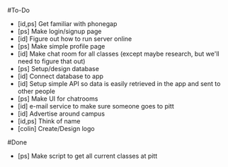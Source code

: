 #To-Do
- [id,ps] Get familiar with phonegap
- [ps] Make login/signup page
- [id] Figure out how to run server online
- [ps] Make simple profile page
- [id] Make chat room for all classes (except maybe research, but we'll need to figure that out)
- [ps] Setup/design database
- [id] Connect database to app
- [id] Setup simple API so data is easily retrieved in the app and sent to other people
- [ps] Make UI for chatrooms
- [id] e-mail service to make sure someone goes to pitt
- [id] Advertise around campus
- [id,ps] Think of name
- [colin] Create/Design logo

#Done
- [ps] Make script to get all current classes at pitt
